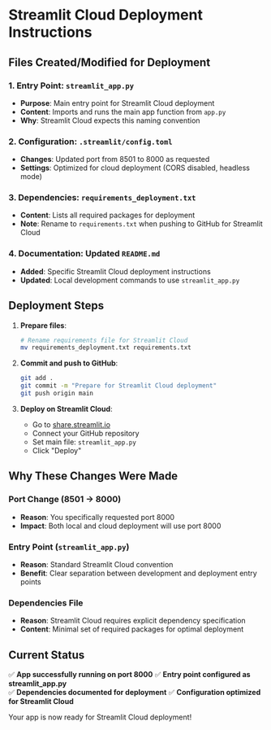 # Streamlit Cloud Deployment Instructions

## Files Created/Modified for Deployment

### 1. Entry Point: `streamlit_app.py`
- **Purpose**: Main entry point for Streamlit Cloud deployment
- **Content**: Imports and runs the main app function from `app.py`
- **Why**: Streamlit Cloud expects this naming convention

### 2. Configuration: `.streamlit/config.toml`
- **Changes**: Updated port from 8501 to 8000 as requested
- **Settings**: Optimized for cloud deployment (CORS disabled, headless mode)

### 3. Dependencies: `requirements_deployment.txt`
- **Content**: Lists all required packages for deployment
- **Note**: Rename to `requirements.txt` when pushing to GitHub for Streamlit Cloud

### 4. Documentation: Updated `README.md`
- **Added**: Specific Streamlit Cloud deployment instructions
- **Updated**: Local development commands to use `streamlit_app.py`

## Deployment Steps

1. **Prepare files**:
   ```bash
   # Rename requirements file for Streamlit Cloud
   mv requirements_deployment.txt requirements.txt
   ```

2. **Commit and push to GitHub**:
   ```bash
   git add .
   git commit -m "Prepare for Streamlit Cloud deployment"
   git push origin main
   ```

3. **Deploy on Streamlit Cloud**:
   - Go to [share.streamlit.io](https://share.streamlit.io)
   - Connect your GitHub repository
   - Set main file: `streamlit_app.py`
   - Click "Deploy"

## Why These Changes Were Made

### Port Change (8501 → 8000)
- **Reason**: You specifically requested port 8000
- **Impact**: Both local and cloud deployment will use port 8000

### Entry Point (`streamlit_app.py`)
- **Reason**: Standard Streamlit Cloud convention
- **Benefit**: Clear separation between development and deployment entry points

### Dependencies File
- **Reason**: Streamlit Cloud requires explicit dependency specification
- **Content**: Minimal set of required packages for optimal deployment

## Current Status

✅ **App successfully running on port 8000**
✅ **Entry point configured as streamlit_app.py**  
✅ **Dependencies documented for deployment**
✅ **Configuration optimized for Streamlit Cloud**

Your app is now ready for Streamlit Cloud deployment!